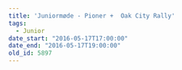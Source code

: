 ```yaml
---
title: 'Juniormøde - Pioner +  Oak City Rally'
tags:
  - Junior
date_start: "2016-05-17T17:00:00"
date_end: "2016-05-17T19:00:00"
old_id: 5897
---
```


